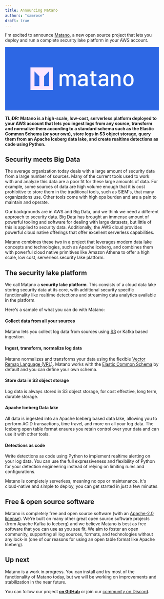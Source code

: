 ```yaml
---
title: Announcing Matano
authors: "samrose"
draft: true
---
```


I'm excited to announce [Matano](/), a new open source project that lets you deploy and run a complete security lake platform in your AWS account.

![](../src/assets/cover.png)

<!-- truncate -->

**TL;DR: Matano is a high-scale, low-cost, serverless platform deployed to your AWS account that lets you ingest logs from any source, transform and normalize them according to a standard schema such as the Elastic Common Schema (or your own), store logs in S3 object storage, query them from an Apache Iceberg data lake, and create realtime detections as code using Python.**

## Security meets Big Data

The average organization today deals with a large amount of security data from a large number of sources. Many of the current tools used to work with and analyze this data are a poor fit for these large amounts of data. For example, some sources of data are high volume enough that it is cost prohibitive to store them in the traditional tools, such as SIEM's, that many organizations use. Other tools come with high ops burden and are a pain to maintain and operate.

Our backgrounds are in AWS and Big Data, and we think we need a different approach to security data. Big Data has brought an immense amount of powerful tooling and software for dealing with large datasets, but little of this is applied to security data. Additionally, the AWS cloud provides powerful cloud native offerings that offer excellent serverless capabilities.

Matano combines these two in a project that leverages modern data lake concepts and technologies, such as Apache Iceberg, and combines them with powerful cloud native primitives like Amazon Athena to offer a high scale, low cost, serverless security lake platform.

## The security lake platform

We call Matano a **security lake platform**. This consists of a cloud data lake storing security data at its core, with additional security specific functionality like realtime detections and streaming data analytics available in the platform.

Here's a sample of what you can do with Matano:

#### Collect data from all your sources
Matano lets you collect log data from sources using [S3](#) or Kafka based ingestion.

#### Ingest, transform, normalize log data
Matano normalizes and transforms your data using the flexible [Vector Remap Language (VRL)](https://vector.dev/docs/reference/vrl/). Matano works with the [Elastic Common Schema](https://www.elastic.co/guide/en/ecs/current/index.html) by default and you can define your own schema. 

#### Store data in S3 object storage
Log data is always stored in S3 object storage, for cost effective, long term, durable storage.

#### Apache Iceberg Data lake
All data is ingested into an Apache Iceberg based data lake, allowing you to perform ACID transactions, time travel, and more on all your log data. The Iceberg open table format ensures you retain control over your data and can use it with other tools.

#### Detections as code
Write detections as code using Python to implement realtime alerting on your log data. You can use the full expressiveness and flexibility of Python for your detection engineering instead of relying on limiting rules and configurations.

Matano is completely serverless, meaning no ops or maintenance. It's cloud-native and simple to deploy, you can get started in just a few minutes.

## Free & open source software

Matano is completely free and open source software (with an [Apache-2.0 license][1]). We're built on many other great open source software projects (from Apache Kafka to Iceberg) and we believe Matano is best as free software that you can use as you see fit. We aim to foster an open community, supporting all log sources, formats, and technologies without any lock-in (one of our reasons for using an open table format like Apache Iceberg).

## Up next

Matano is a work in progress. You can install and try most of the functionality of Matano today, but we will be working on improvements and stabilization in the near future.

You can follow our project [**on GitHub**][2] or join our [community on Discord][3].

[1]: https://github.com/matanolabs/matano/blob/main/LICENSE
[2]: https://github.com/matanolabs/matano
[3]: https://discord.com/invite/YSYfHMbfZQ
